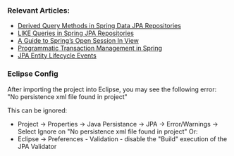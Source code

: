 ### Relevant Articles: 
- [Derived Query Methods in Spring Data JPA Repositories](https://www.baeldung.com/spring-data-derived-queries)
- [LIKE Queries in Spring JPA Repositories](https://www.baeldung.com/spring-jpa-like-queries)
- [A Guide to Spring’s Open Session In View](https://www.baeldung.com/spring-open-session-in-view)
- [Programmatic Transaction Management in Spring](https://www.baeldung.com/spring-programmatic-transaction-management)
- [JPA Entity Lifecycle Events](https://www.baeldung.com/jpa-entity-lifecycle-events)

### Eclipse Config 
After importing the project into Eclipse, you may see the following error:  
"No persistence xml file found in project"

This can be ignored: 
- Project -> Properties -> Java Persistance -> JPA -> Error/Warnings -> Select Ignore on "No persistence xml file found in project"
Or: 
- Eclipse -> Preferences - Validation - disable the "Build" execution of the JPA Validator 
